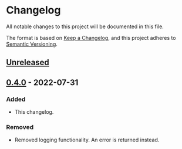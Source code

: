# Changelog
All notable changes to this project will be documented in this file.

The format is based on [Keep a Changelog](https://keepachangelog.com/en/1.0.0/),
and this project adheres to [Semantic Versioning](https://semver.org/spec/v2.0.0.html).

## [Unreleased]

## [0.4.0] - 2022-07-31
### Added
- This changelog.

### Removed
- Removed logging functionality. An error is returned instead.


[Unreleased]: https://github.com/nochso/fflag/compare/v4.0.0...HEAD
[0.4.0]: https://github.com/nochso/fflag/compare/v0.4.0...v0.3.1